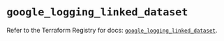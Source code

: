 # `google_logging_linked_dataset`

Refer to the Terraform Registry for docs: [`google_logging_linked_dataset`](https://registry.terraform.io/providers/hashicorp/google/5.45.2/docs/resources/logging_linked_dataset).
